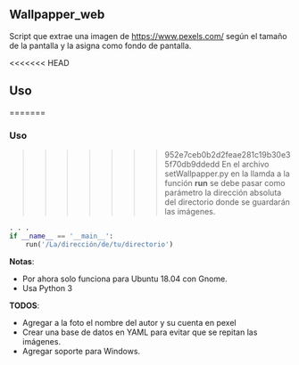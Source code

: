 ## Wallpapper_web

Script que extrae una imagen de https://www.pexels.com/ según el tamaño de la pantalla y la asigna como fondo de pantalla.

<<<<<<< HEAD
## Uso
=======
### Uso
>>>>>>> 952e7ceb0b2d2feae281c19b30e35f70db9ddedd
En el archivo setWallpapper.py en la llamda a la función **run** se debe pasar como parámetro la dirección absoluta del directorio donde se guardarán las imágenes.

```python
. . .
if __name__ == '__main__':
    run('/La/dirección/de/tu/directorio')
```


**Notas**:
-  Por ahora solo funciona para Ubuntu 18.04 con Gnome.
- Usa Python 3

**TODOS**:
- Agregar a la foto el nombre del autor y su cuenta en pexel
- Crear una base de datos en YAML para evitar que se repitan las imágenes.
- Agregar soporte para Windows.
